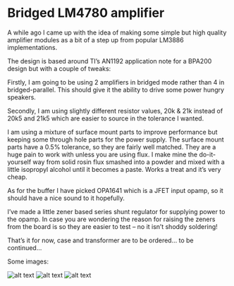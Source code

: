 # Bridged LM4780 amplifier

A while ago I came up with the idea of making some simple but high quality amplifier modules as a bit of a step up from popular LM3886 implementations.

The design is based around TI’s AN1192 application note for a BPA200 design but with a couple of tweaks:

Firstly, I am going to be using 2 amplifiers in bridged mode rather than 4 in bridged-parallel. This should give it the ability to drive some power hungry speakers.

Secondly, I am using slightly different resistor values, 20k & 21k instead of 20k5 and 21k5 which are easier to source in the tolerance I wanted.

I am using a mixture of surface mount parts to improve performance but keeping some through hole parts for the power supply. The surface mount parts have a 0.5% tolerance, so they are fairly well matched. They are a huge pain to work with unless you are using flux. I make mine the do-it-yourself way from solid rosin flux smashed into a powder and mixed with a little isopropyl alcohol until it becomes a paste. Works a treat and it’s very cheap.

As for the buffer I have picked OPA1641 which is a JFET input opamp, so it should have a nice sound to it hopefully.

I’ve made a little zener based series shunt regulator for supplying power to the opamp. In case you are wondering the reason for raising the zeners from the board is so they are easier to test – no it isn’t shoddy soldering!

That’s it for now, case and transformer are to be ordered… to be continued…

Some images:

![alt text](https://github.com/thequirky/diyaudio/blob/master/lm4780_br100/images/01.jpg)
![alt text](https://github.com/thequirky/diyaudio/blob/master/lm4780_br100/images/02.jpg)
![alt text](https://github.com/thequirky/diyaudio/blob/master/lm4780_br100/images/03.jpg)
